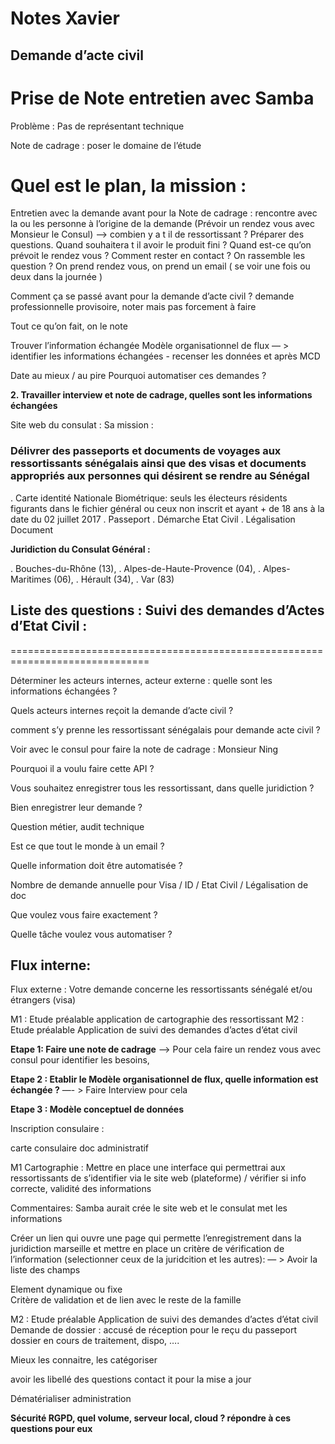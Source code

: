 # Notes Xavier


## Demande d’acte civil


**Prise de Note entretien avec Samba**
====================================================


Problème : Pas de représentant technique

Note de cadrage : poser le domaine de l’étude 


Quel est le plan, la mission :
==========================================

Entretien avec la demande avant pour la Note de cadrage : rencontre avec la ou les personne à l’origine de la demande (Prévoir un rendez vous avec Monsieur le Consul) —> combien y a t il de ressortissant ? Préparer des questions. 
Quand souhaitera t il avoir le produit fini ? Quand est-ce qu’on prévoit le rendez vous ? Comment rester en contact ? On rassemble les question ? On prend rendez vous, on prend un email ( se voir une fois ou deux dans la journée )

Comment ça se passé avant pour la demande d’acte civil ? demande professionnelle provisoire, noter mais pas forcement à faire 

Tout ce qu’on fait, on le note 

Trouver l’information échangée 
Modèle organisationnel de flux — > identifier les informations échangées - recenser les données 
et après MCD 

Date au mieux / au pire 
Pourquoi automatiser ces demandes ?

**2. Travailler interview et note de cadrage, quelles sont les informations échangées**


Site web du consulat : Sa mission :


### Délivrer des passeports et documents de voyages aux ressortissants sénégalais ainsi que des visas et documents appropriés aux personnes qui désirent se rendre au Sénégal 


. Carte identité Nationale Biométrique:  seuls les électeurs résidents figurants dans le fichier général ou ceux non inscrit et ayant + de 18 ans à la date du 02 juillet 2017
. Passeport 
. Démarche Etat Civil 
. Légalisation Document 

**Juridiction du Consulat Général :**

. Bouches-du-Rhône (13),
. Alpes-de-Haute-Provence (04),
. Alpes-Maritimes (06),
. Hérault (34),
. Var (83)




## Liste des questions : Suivi des demandes d’Actes d’Etat Civil :
==============================================================================


Déterminer les acteurs internes, acteur externe : quelle sont les informations échangées ? 

Quels acteurs internes reçoit la demande d’acte civil ?

comment s’y prenne les ressortissant sénégalais pour demande acte civil ?


Voir avec le consul pour faire la note de cadrage : Monsieur Ning 

Pourquoi il a voulu faire cette API ?

Vous souhaitez enregistrer tous les ressortissant, dans quelle juridiction ? 

Bien enregistrer leur demande ?

Question métier, audit technique 

Est ce que tout le monde à un email ?

Quelle information doit être automatisée ?

Nombre de demande annuelle pour Visa / ID / Etat Civil / Légalisation de doc 

Que voulez vous faire exactement ?

Quelle tâche voulez vous automatiser ? 



## Flux interne: 

Flux externe : 
Votre demande concerne les ressortissants sénégalé et/ou étrangers (visa)


M1 : Etude préalable application de cartographie des ressortissant 
M2 : Etude préalable Application de suivi des demandes d’actes d’état civil 



**Etape 1: Faire une note de cadrage**
—> Pour cela faire un rendez vous avec consul pour identifier les besoins,



**Etape 2 : Etablir le Modèle organisationnel de flux, quelle information est échangée ?** —- > Faire Interview pour cela


**Etape 3 : Modèle conceptuel de données**

Inscription consulaire : 

carte consulaire 
doc administratif 

M1 Cartographie  : 
Mettre en place une interface qui permettrai aux ressortissants de s’identifier via le site web (plateforme) / vérifier si info correcte, validité des informations 

Commentaires: Samba aurait crée le site web et le consulat met les informations 

Créer un lien qui ouvre une page qui permette l’enregistrement dans la juridiction marseille et mettre en place un critère de vérification de l’information (selectionner ceux de la juridcition et les autres): 
— > Avoir la liste des champs 

Element dynamique ou fixe  
Critère de validation et de lien avec le reste de la famille 



M2 : Etude préalable Application de suivi des demandes d’actes d’état civil 
Demande de dossier : accusé de réception pour le reçu du passeport 
dossier en cours de traitement, dispo, ….

Mieux les connaitre, les catégoriser 

avoir les libellé des questions 
contact it pour la mise a jour 

Dématérialiser administration 

**Sécurité RGPD, quel volume, serveur local, cloud ? répondre à ces questions pour eux**




